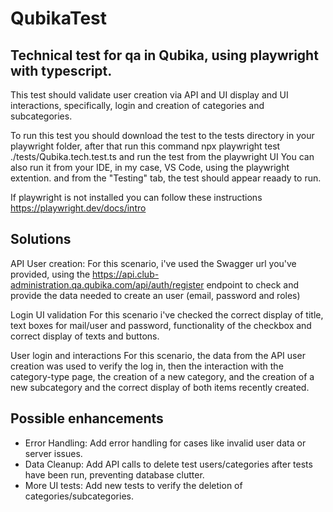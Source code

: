 # QubikaTest
## Technical test for qa in Qubika, using playwright with typescript.

This test should validate user creation via API and UI display and UI interactions, specifically, login and creation of categories and subcategories.

To run this test you should download the test to the tests directory in your playwright folder, after that run this command
npx playwright test ./tests/Qubika.tech.test.ts and run the test from the playwright UI
You can also run it from your IDE, in my case, VS Code, using the playwright extention. and from the "Testing" tab, the test should appear reaady to run.

If playwright is not installed you can follow these instructions https://playwright.dev/docs/intro

## Solutions

API User creation:
For this scenario, i've used the Swagger url you've provided, using the https://api.club-administration.qa.qubika.com/api/auth/register endpoint to check and provide the data needed to create an user
(email, password and roles)

Login UI validation
For this scenario i've checked the correct display of title, text boxes for mail/user and password, functionality of the checkbox and correct display of texts and buttons.

User login and interactions
For this scenario, the data from the API user creation was used to verify the log in, then the interaction with the category-type page, the creation of a new category, and the creation of a new subcategory and
the correct display of both items recently created.

## Possible enhancements

- Error Handling: Add error handling for cases like invalid user data or server issues.
- Data Cleanup: Add API calls to delete test users/categories after tests have been run, preventing database clutter.
- More UI tests: Add new tests to verify the deletion of categories/subcategories.
